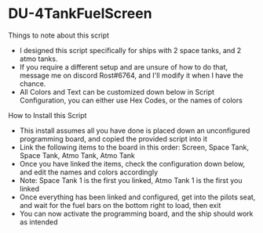 # DU-4TankFuelScreen

Things to note about this script  
 -  I designed this script specifically for ships with 2 space tanks, and 2 atmo tanks.  
 -  If you require a different setup and are unsure of how to do that, message me on discord Rost#6764, and I'll modify it when I have the chance.
 -  All Colors and Text can be customized down below in Script Configuration, you can either use Hex Codes, or the names of colors  

How to Install this Script  
   -  This install assumes all you have done is placed down an unconfigured programming board, and copied the provided script into it  
   -  Link the following items to the board in this order: Screen, Space Tank, Space Tank, Atmo Tank, Atmo Tank  
   -  Once you have linked the items, check the configuration down below, and edit the names and colors accordingly  
   -  Note: Space Tank 1 is the first you linked, Atmo Tank 1 is the first you linked  
   -  Once everything has been linked and configured, get into the pilots seat, and wait for the fuel bars on the bottom right to load, then exit  
   -  You can now activate the programming board, and the ship should work as intended  
